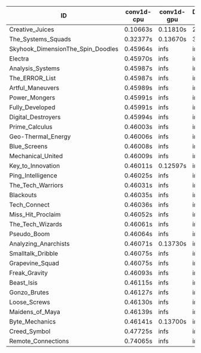 |ID|conv1d-cpu|conv1d-gpu|DWSPConv2D-gpu|gemm-gpu|avg|
|-|-|-|-|-|-|
|Creative_Juices|0.10663s|0.11810s|2.86510s|1.76139s|1.21280s|
|The_Systems_Squads|0.32377s|0.13670s|3.03075s|4.36304s|1.96357s|
|Skyhook_DimensionThe_Spin_Doodles|0.45964s|infs|infs|4.42099s|infs|
|Electra|0.45970s|infs|infs|4.40421s|infs|
|Analysis_Systems|0.45987s|infs|infs|4.39274s|infs|
|The_ERROR_List|0.45987s|infs|infs|4.41611s|infs|
|Artful_Maneuvers|0.45989s|infs|infs|4.40769s|infs|
|Power_Mongers|0.45991s|infs|infs|4.39805s|infs|
|Fully_Developed|0.45991s|infs|infs|4.42163s|infs|
|Digital_Destroyers|0.45994s|infs|infs|4.37893s|infs|
|Prime_Calculus|0.46003s|infs|infs|4.41212s|infs|
|Geo-Thermal_Energy|0.46006s|infs|infs|4.40423s|infs|
|Blue_Screens|0.46008s|infs|infs|4.42061s|infs|
|Mechanical_United|0.46009s|infs|infs|4.41101s|infs|
|Key_to_Innovation|0.46011s|0.12597s|infs|4.37838s|infs|
|Ping_Intelligence|0.46025s|infs|infs|4.40680s|infs|
|The_Tech_Warriors|0.46031s|infs|infs|4.41713s|infs|
|Blackouts|0.46035s|infs|infs|4.54285s|infs|
|Tech_Connect|0.46036s|infs|infs|4.39013s|infs|
|Miss_Hit_Proclaim|0.46052s|infs|infs|4.37928s|infs|
|The_Tech_Wizards|0.46061s|infs|infs|4.42774s|infs|
|Pseudo_Boom|0.46064s|infs|infs|4.39701s|infs|
|Analyzing_Anarchists|0.46071s|0.13730s|infs|4.41105s|infs|
|Smalltalk_Dribble|0.46075s|infs|infs|4.36482s|infs|
|Grapevine_Squad|0.46075s|infs|infs|4.39713s|infs|
|Freak_Gravity|0.46093s|infs|infs|4.39336s|infs|
|Beast_Isis|0.46115s|infs|infs|4.38694s|infs|
|Gonzo_Brutes|0.46127s|infs|infs|4.40304s|infs|
|Loose_Screws|0.46130s|infs|infs|4.39804s|infs|
|Maidens_of_Maya|0.46139s|infs|infs|4.39267s|infs|
|Byte_Mechanics|0.46141s|0.13700s|infs|4.39708s|infs|
|Creed_Symbol|0.47725s|infs|infs|4.36003s|infs|
|Remote_Connections|0.74065s|infs|infs|4.41668s|infs|
